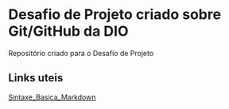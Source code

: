 # Desafio de Projeto criado sobre Git/GitHub da DIO
Repositório criado para o Desafio de Projeto

## Links uteis
[Sintaxe_Basica_Markdown](https://www.markdownguide.org/basic-syntax/)
